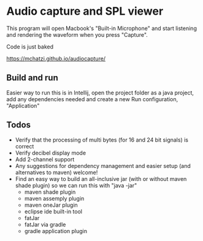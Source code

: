 # Audio capture and SPL viewer
This program will open Macbook's "Built-in Microphone" and start listening and rendering the waveform when you press "Capture". 

Code is just baked

https://mchatzi.github.io/audiocapture/

## Build and run
Easier way to run this is in Intellij, open the project folder as a java project, add any dependencies needed and create a new Run configuration, "Application"

## Todos
* Verify that the processing of multi bytes (for 16 and 24 bit signals) is correct
* Verify decibel display mode
* Add 2-channel support
* Any suggestions for dependency management and easier setup (and alternatives to maven) welcome!
* Find an easy way to build an all-inclusive jar (with or without maven shade plugin) so we can run this with "java -jar"
    * maven shade plugin
    * maven assemply plugin
    * maven oneJar plugin
    * eclipse ide built-in tool
    * fatJar
    * fatJar via gradle
    * gradle application plugin
